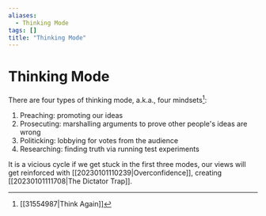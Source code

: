 ```yaml
---
aliases:
  - Thinking Mode
tags: []
title: "Thinking Mode"
---
```


# Thinking Mode

There are four types of thinking mode, a.k.a., four mindsets[^1]:

1. Preaching: promoting our ideas
2. Prosecuting: marshalling arguments to prove other people's ideas are wrong
3. Politicking: lobbying for votes from the audience
4. Researching: finding truth via running test experiments

It is a vicious cycle if we get stuck in the first three modes, our views will get reinforced with [[20230101110239|Overconfidence]], creating [[20230101111708|The Dictator Trap]].

[^1]: [[31554987|Think Again]]
